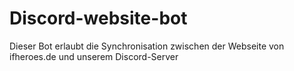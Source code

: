 # Discord-website-bot
Dieser Bot erlaubt die Synchronisation zwischen der Webseite von ifheroes.de und unserem Discord-Server
